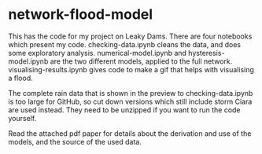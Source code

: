 # network-flood-model

This has the code for my project on Leaky Dams. There are four notebooks which present my code. checking-data.ipynb cleans the data, and does some exploratory analysis. numerical-model.ipynb and hysteresis-model.ipynb are the two different models, applied to the full network. visualising-results.ipynb gives code to make a gif that helps with visualising a flood.

The complete rain data that is shown in the preview to checking-data.ipynb is too large for GitHub, so cut down versions which still include storm Ciara are used instead. They need to be unzipped if you want to run the code yourself.

Read the attached pdf paper for details about the derivation and use of the models, and the source of the used data.
